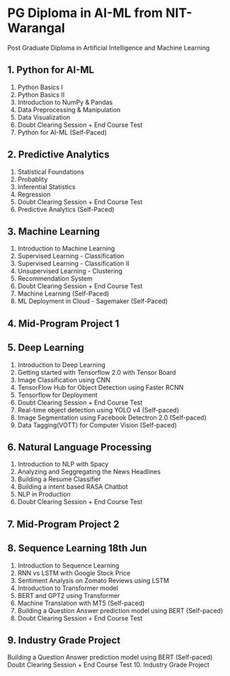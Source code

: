 # PG Diploma in AI-ML from NIT-Warangal
Post Graduate Diploma in Artificial Intelligence and Machine Learning
## 1. Python for AI-ML
1. Python Basics I
2. Python Basics II
3. Introduction to NumPy & Pandas
4. Data Preprocessing & Manipulation
5. Data Visualization
6. Doubt Clearing Session + End Course Test
7. Python for AI-ML (Self-Paced)
## 2. Predictive Analytics
1. Statistical Foundations
2. Probablity
3. Inferential Statistics
4. Regression
5. Doubt Clearing Session + End Course Test
6. Predictive Analytics (Self-Paced)
## 3. Machine Learning
1. Introduction to Machine Learning
2. Supervised Learning - Classification
3. Supervised Learning - Classification II
4. Unsupervised Learning - Clustering
5. Recommendation System
6. Doubt Clearing Session + End Course Test
7. Machine Learning (Self-Paced)
8. ML Deployment in Cloud - Sagemaker (Self-Paced)
## 4. Mid-Program Project 1
## 5. Deep Learning
1. Introduction to Deep Learning
2. Getting started with Tensorflow 2.0 with Tensor Board
3. Image Classification using CNN
4. TensorFlow Hub for Object Detection using Faster RCNN
5. Tensorflow for Deployment
6. Doubt Clearing Session + End Course Test
7. Real-time object detection using YOLO v4 (Self-paced)
8. Image Segmentation using Facebook Detectron 2.0 (Self-paced)
9. Data Tagging(VOTT) for Computer Vision (Self-paced)
## 6. Natural Language Processing
1. Introduction to NLP with Spacy
2. Analyzing and Seggregating the News Headlines
3. Building a Resume Classifier
4. Building a intent based RASA Chatbot
5. NLP in Production
6. Doubt Clearing Session + End Course Test
## 7. Mid-Program Project 2
## 8. Sequence Learning 18th Jun
1. Introduction to Sequence Learning
2. RNN vs LSTM with Google Stock Price
3. Sentiment Analysis on Zomato Reviews using LSTM
4. Introduction to Transformer model
5. BERT and GPT2 using Transformer
6. Machine Translation with MT5 (Self-paced)
7. Building a Question Answer prediction model using BERT (Self-paced)
8. Doubt Clearing Session + End Course Test
## 9. Industry Grade Project
Building a Question Answer prediction model using BERT (Self-paced)
Doubt Clearing Session + End Course Test
10. Industry Grade Project
